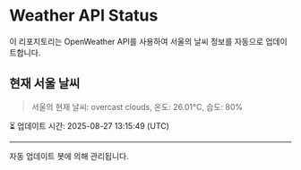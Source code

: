 
# Weather API Status

이 리포지토리는 OpenWeather API를 사용하여 서울의 날씨 정보를 자동으로 업데이트합니다.

## 현재 서울 날씨
> 서울의 현재 날씨: overcast clouds, 온도: 26.01°C, 습도: 80%

⏳ 업데이트 시간: 2025-08-27 13:15:49 (UTC)

---
자동 업데이트 봇에 의해 관리됩니다.
